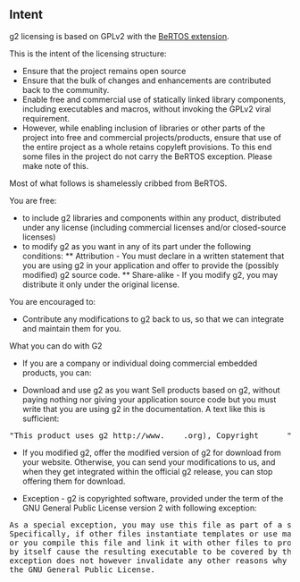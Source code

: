 ## Intent
g2 licensing is based on GPLv2 with the [BeRTOS extension](http://www.bertos.org/discover/license). 

This is the intent of the licensing structure:
* Ensure that the project remains open source
* Ensure that the bulk of changes and enhancements are contributed back to the community.
* Enable free and commercial use of statically linked library components, including executables and macros, without invoking the GPLv2 viral requirement.
* However, while enabling inclusion of libraries or other parts of the project into free and commercial projects/products, ensure that use of the entire project as a whole retains copyleft provisions. To this end some files in the project do not carry the BeRTOS exception. Please make note of this.

Most of what follows is shamelessly cribbed from BeRTOS.

You are free:
* to include g2 libraries and components within any product, distributed under any license (including commercial licenses and/or closed-source licenses)
* to modify g2 as you want in any of its part under the following conditions:
** Attribution - You must declare in a written statement that you are using g2 in your application and offer to provide the (possibly modified) g2 source code.
** Share-alike - If you modify g2, you may distribute it only under the original license.

You are encouraged to:
* Contribute any modifications to g2 back to us, so that we can integrate and maintain them for you.

What you can do with G2
* If you are a company or individual doing commercial embedded products, you can:

* Download and use g2 as you want
Sell products based on g2, without paying nothing nor giving your application source code but you must write that you are using g2 in the documentation. A text like this is sufficient:
<pre>
"This product uses g2 http://www.____.org), Copyright ____ "
</pre>

* If you modified g2, offer the modified version of g2 for download from your website. Otherwise, you can send your modifications to us, and when they get integrated within the official g2 release, you can stop offering them for download.

* Exception - g2 is copyrighted software, provided under the term of the GNU General Public License version 2 with following exception:

<pre>
As a special exception, you may use this file as part of a software library without restriction.
Specifically, if other files instantiate templates or use macros or inline functions from this file, 
or you compile this file and link it with other files to produce an executable, this file does not 
by itself cause the resulting executable to be covered by the GNU General Public License.  This 
exception does not however invalidate any other reasons why the executable file might be covered by
the GNU General Public License.
</pre>

